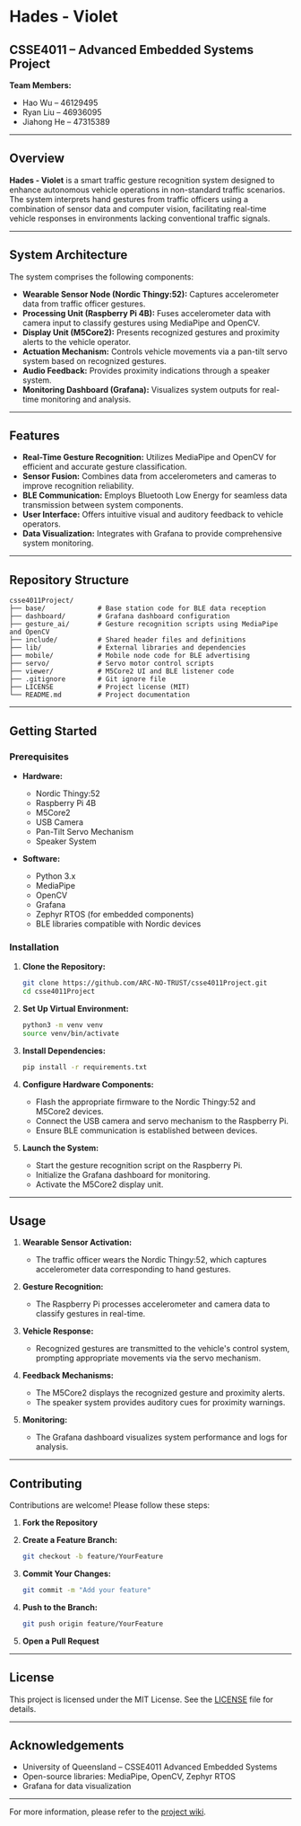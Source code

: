 # Hades - Violet

## CSSE4011 – Advanced Embedded Systems Project

**Team Members:**
- Hao Wu – 46129495
- Ryan Liu – 46936095
- Jiahong He – 47315389

---

## Overview

**Hades - Violet** is a smart traffic gesture recognition system designed to enhance autonomous vehicle operations in non-standard traffic scenarios. The system interprets hand gestures from traffic officers using a combination of sensor data and computer vision, facilitating real-time vehicle responses in environments lacking conventional traffic signals.

---

## System Architecture

The system comprises the following components:

- **Wearable Sensor Node (Nordic Thingy:52):** Captures accelerometer data from traffic officer gestures.
- **Processing Unit (Raspberry Pi 4B):** Fuses accelerometer data with camera input to classify gestures using MediaPipe and OpenCV.
- **Display Unit (M5Core2):** Presents recognized gestures and proximity alerts to the vehicle operator.
- **Actuation Mechanism:** Controls vehicle movements via a pan-tilt servo system based on recognized gestures.
- **Audio Feedback:** Provides proximity indications through a speaker system.
- **Monitoring Dashboard (Grafana):** Visualizes system outputs for real-time monitoring and analysis.

---

## Features

- **Real-Time Gesture Recognition:** Utilizes MediaPipe and OpenCV for efficient and accurate gesture classification.
- **Sensor Fusion:** Combines data from accelerometers and cameras to improve recognition reliability.
- **BLE Communication:** Employs Bluetooth Low Energy for seamless data transmission between system components.
- **User Interface:** Offers intuitive visual and auditory feedback to vehicle operators.
- **Data Visualization:** Integrates with Grafana to provide comprehensive system monitoring.

---

## Repository Structure

```
csse4011Project/
├── base/             # Base station code for BLE data reception
├── dashboard/        # Grafana dashboard configuration
├── gesture_ai/       # Gesture recognition scripts using MediaPipe and OpenCV
├── include/          # Shared header files and definitions
├── lib/              # External libraries and dependencies
├── mobile/           # Mobile node code for BLE advertising
├── servo/            # Servo motor control scripts
├── viewer/           # M5Core2 UI and BLE listener code
├── .gitignore        # Git ignore file
├── LICENSE           # Project license (MIT)
└── README.md         # Project documentation
```

---

## Getting Started

### Prerequisites

- **Hardware:**
  - Nordic Thingy:52
  - Raspberry Pi 4B
  - M5Core2
  - USB Camera
  - Pan-Tilt Servo Mechanism
  - Speaker System

- **Software:**
  - Python 3.x
  - MediaPipe
  - OpenCV
  - Grafana
  - Zephyr RTOS (for embedded components)
  - BLE libraries compatible with Nordic devices

### Installation

1. **Clone the Repository:**
   ```bash
   git clone https://github.com/ARC-NO-TRUST/csse4011Project.git
   cd csse4011Project
   ```

2. **Set Up Virtual Environment:**
   ```bash
   python3 -m venv venv
   source venv/bin/activate
   ```

3. **Install Dependencies:**
   ```bash
   pip install -r requirements.txt
   ```

4. **Configure Hardware Components:**
   - Flash the appropriate firmware to the Nordic Thingy:52 and M5Core2 devices.
   - Connect the USB camera and servo mechanism to the Raspberry Pi.
   - Ensure BLE communication is established between devices.

5. **Launch the System:**
   - Start the gesture recognition script on the Raspberry Pi.
   - Initialize the Grafana dashboard for monitoring.
   - Activate the M5Core2 display unit.

---

## Usage

1. **Wearable Sensor Activation:**
   - The traffic officer wears the Nordic Thingy:52, which captures accelerometer data corresponding to hand gestures.

2. **Gesture Recognition:**
   - The Raspberry Pi processes accelerometer and camera data to classify gestures in real-time.

3. **Vehicle Response:**
   - Recognized gestures are transmitted to the vehicle's control system, prompting appropriate movements via the servo mechanism.

4. **Feedback Mechanisms:**
   - The M5Core2 displays the recognized gesture and proximity alerts.
   - The speaker system provides auditory cues for proximity warnings.

5. **Monitoring:**
   - The Grafana dashboard visualizes system performance and logs for analysis.

---

## Contributing

Contributions are welcome! Please follow these steps:

1. **Fork the Repository**

2. **Create a Feature Branch:**
   ```bash
   git checkout -b feature/YourFeature
   ```

3. **Commit Your Changes:**
   ```bash
   git commit -m "Add your feature"
   ```

4. **Push to the Branch:**
   ```bash
   git push origin feature/YourFeature
   ```

5. **Open a Pull Request**

---

## License

This project is licensed under the MIT License. See the [LICENSE](LICENSE) file for details.

---

## Acknowledgements

- University of Queensland – CSSE4011 Advanced Embedded Systems
- Open-source libraries: MediaPipe, OpenCV, Zephyr RTOS
- Grafana for data visualization

---

For more information, please refer to the [project wiki](https://github.com/ARC-NO-TRUST/csse4011Project/wiki).
